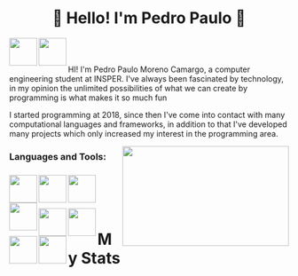 <h1 align = "center">👋 Hello! I'm Pedro Paulo 👋</h1>

<a href="https://www.linkedin.com/in/pedro-paulo-moreno-camargo-93945a177?lipi=urn%3Ali%3Apage%3Ad_flagship3_profile_view_base_contact_details%3B46mJblmxTy6S7qZ3ydNs4Q%3D%3D" target="blank"><img align="left" src="https://cdn-icons-png.flaticon.com/512/3536/3536505.png" height="50"/></a>
<a href="https://www.instagram.com/pedro_camargo95/" target="blank"><img align="left" src="https://cdn-icons-png.flaticon.com/512/2111/2111463.png" height="50" /></a>
</br>
</br>

<p> HI! I'm Pedro Paulo Moreno Camargo, a computer engineering student at INSPER. I've always been fascinated by technology, in my opinion the unlimited possibilities of what we can create by programming is what makes it so much fun  </p>
<p>I started programming at 2018, since then I've come into contact with many computational languages and frameworks, in addition to that I've developed many projects which only increased my interest in the programming area.  </p>
<img align="right" src="https://media.tenor.com/YUzRkMOL-3EAAAAC/programming-computer-frog.gif" height="180" width = "300"/>

<h3>Languages and Tools: <h3> 
<img align = "left" src="https://cdn-icons-png.flaticon.com/512/5968/5968350.png" height="50"/>
<img align = "left" src="https://cdn-icons-png.flaticon.com/512/5968/5968267.png" height="50"/>
<img align = "left" src="https://cdn-icons-png.flaticon.com/512/919/919826.png" height="50"/>
<img align = "left"src="https://cdn-icons-png.flaticon.com/512/5968/5968292.png" height="50"/><br/><br/><br/>
<img  align = "left" src="https://cdn-icons-png.flaticon.com/512/1183/1183672.png" height="50"/>
<img  align = "left" src="https://cdn-icons-png.flaticon.com/512/226/226777.png" height="50"/>
<img  align = "left" src="https://cdn-icons-png.flaticon.com/512/2232/2232241.png" height="50"/>
<img  align = "left" src="https://cdn-icons-png.flaticon.com/512/4494/4494748.png" height="50"/>

 
<h1>My Stats</h1>

